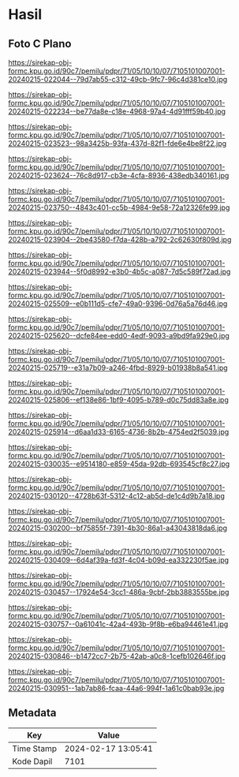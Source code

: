 # Hasil

## Foto C Plano

https://sirekap-obj-formc.kpu.go.id/90c7/pemilu/pdpr/71/05/10/10/07/7105101007001-20240215-022044--79d7ab55-c312-49cb-9fc7-96c4d381ce10.jpg

https://sirekap-obj-formc.kpu.go.id/90c7/pemilu/pdpr/71/05/10/10/07/7105101007001-20240215-022234--be77da8e-c18e-4968-97a4-4d91fff59b40.jpg

https://sirekap-obj-formc.kpu.go.id/90c7/pemilu/pdpr/71/05/10/10/07/7105101007001-20240215-023523--98a3425b-93fa-437d-82f1-fde6e4be8f22.jpg

https://sirekap-obj-formc.kpu.go.id/90c7/pemilu/pdpr/71/05/10/10/07/7105101007001-20240215-023624--76c8d917-cb3e-4cfa-8936-438edb340161.jpg

https://sirekap-obj-formc.kpu.go.id/90c7/pemilu/pdpr/71/05/10/10/07/7105101007001-20240215-023750--4843c401-cc5b-4984-9e58-72a12326fe99.jpg

https://sirekap-obj-formc.kpu.go.id/90c7/pemilu/pdpr/71/05/10/10/07/7105101007001-20240215-023904--2be43580-f7da-428b-a792-2c62630f809d.jpg

https://sirekap-obj-formc.kpu.go.id/90c7/pemilu/pdpr/71/05/10/10/07/7105101007001-20240215-023944--5f0d8992-e3b0-4b5c-a087-7d5c589f72ad.jpg

https://sirekap-obj-formc.kpu.go.id/90c7/pemilu/pdpr/71/05/10/10/07/7105101007001-20240215-025509--e0b111d5-cfe7-49a0-9396-0d76a5a76d46.jpg

https://sirekap-obj-formc.kpu.go.id/90c7/pemilu/pdpr/71/05/10/10/07/7105101007001-20240215-025620--dcfe84ee-edd0-4edf-9093-a9bd9fa929e0.jpg

https://sirekap-obj-formc.kpu.go.id/90c7/pemilu/pdpr/71/05/10/10/07/7105101007001-20240215-025719--e31a7b09-a246-4fbd-8929-b01938b8a541.jpg

https://sirekap-obj-formc.kpu.go.id/90c7/pemilu/pdpr/71/05/10/10/07/7105101007001-20240215-025806--ef138e86-1bf9-4095-b789-d0c75dd83a8e.jpg

https://sirekap-obj-formc.kpu.go.id/90c7/pemilu/pdpr/71/05/10/10/07/7105101007001-20240215-025914--d6aa1d33-6165-4736-8b2b-4754ed2f5039.jpg

https://sirekap-obj-formc.kpu.go.id/90c7/pemilu/pdpr/71/05/10/10/07/7105101007001-20240215-030035--e9514180-e859-45da-92db-693545cf8c27.jpg

https://sirekap-obj-formc.kpu.go.id/90c7/pemilu/pdpr/71/05/10/10/07/7105101007001-20240215-030120--4728b63f-5312-4c12-ab5d-de1c4d9b7a18.jpg

https://sirekap-obj-formc.kpu.go.id/90c7/pemilu/pdpr/71/05/10/10/07/7105101007001-20240215-030200--bf75855f-7391-4b30-86a1-a43043818da6.jpg

https://sirekap-obj-formc.kpu.go.id/90c7/pemilu/pdpr/71/05/10/10/07/7105101007001-20240215-030409--6d4af39a-fd3f-4c04-b09d-ea332230f5ae.jpg

https://sirekap-obj-formc.kpu.go.id/90c7/pemilu/pdpr/71/05/10/10/07/7105101007001-20240215-030457--17924e54-3cc1-486a-9cbf-2bb3883555be.jpg

https://sirekap-obj-formc.kpu.go.id/90c7/pemilu/pdpr/71/05/10/10/07/7105101007001-20240215-030757--0a61041c-42a4-493b-9f8b-e6ba94461e41.jpg

https://sirekap-obj-formc.kpu.go.id/90c7/pemilu/pdpr/71/05/10/10/07/7105101007001-20240215-030846--b1472cc7-2b75-42ab-a0c8-1cefb102646f.jpg

https://sirekap-obj-formc.kpu.go.id/90c7/pemilu/pdpr/71/05/10/10/07/7105101007001-20240215-030951--1ab7ab86-fcaa-44a6-994f-1a61c0bab93e.jpg


## Metadata

| Key        | Value               |
| ---------- | ------------------- |
| Time Stamp | 2024-02-17 13:05:41 |
| Kode Dapil | 7101                |



